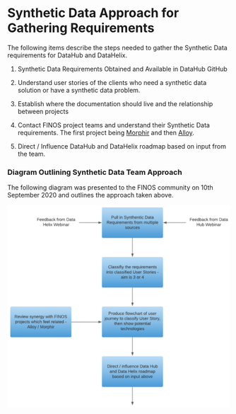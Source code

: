 # Synthetic Data Approach for Gathering Requirements

The following items describe the steps needed to gather the Synthetic Data requirements for DataHub and DataHelix.

1. Synthetic Data Requirements Obtained and Available in DataHub GitHub

2. Understand user stories of the clients who need a synthetic data solution or have a synthetic data problem.

3. Establish where the documentation should live and the relationship between projects

4. Contact FINOS project teams and understand their Synthetic Data requirements. The first project being [Morphir](https://github.com/finos/morphir) and then [Alloy](https://github.com/finos/alloy).

5. Direct / Influence DataHub and DataHelix roadmap based on input from the team.

### Diagram Outlining Synthetic Data Team Approach

The following diagram was presented to the FINOS community on 10th September 2020 and outlines the approach taken above.

<img src="images/synthetic-data-requirements-gathering.png" width="650" />